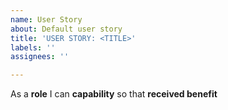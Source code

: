 ```yaml
---
name: User Story
about: Default user story
title: 'USER STORY: <TITLE>'
labels: ''
assignees: ''

---
```


As a **role** I can **capability** so that **received benefit**
